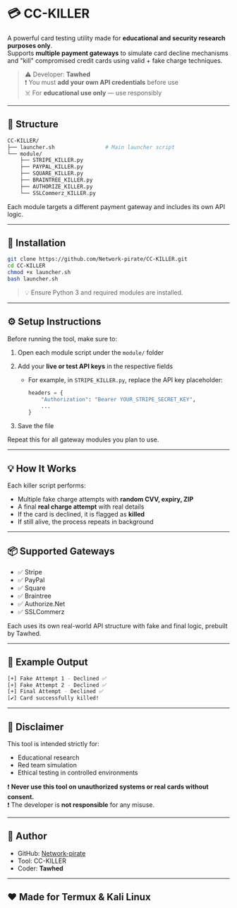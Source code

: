 # 💳 CC-KILLER

A powerful card testing utility made for **educational and security research purposes only**.  
Supports **multiple payment gateways** to simulate card decline mechanisms and "kill" compromised credit cards using valid + fake charge techniques.

> ⚠️ Developer: **Tawhed**  
> ❗ You must **add your own API credentials** before use  
> ☠️ For **educational use only** — use responsibly

---

## 📁 Structure

```bash
CC-KILLER/
├── launcher.sh                # Main launcher script
└── module/
    ├── STRIPE_KILLER.py
    ├── PAYPAL_KILLER.py
    ├── SQUARE_KILLER.py
    ├── BRAINTREE_KILLER.py
    ├── AUTHORIZE_KILLER.py
    └── SSLCommerz_KILLER.py
```

Each module targets a different payment gateway and includes its own API logic.

---

## 🚀 Installation

```bash
git clone https://github.com/Network-pirate/CC-KILLER.git
cd CC-KILLER
chmod +x launcher.sh
bash launcher.sh
```

> 💡 Ensure Python 3 and required modules are installed.

---

## ⚙️ Setup Instructions

Before running the tool, make sure to:

1. Open each module script under the `module/` folder  
2. Add your **live or test API keys** in the respective fields
   - For example, in `STRIPE_KILLER.py`, replace the API key placeholder:
     ```python
     headers = {
         "Authorization": "Bearer YOUR_STRIPE_SECRET_KEY",
         ...
     }
     ```

3. Save the file

Repeat this for all gateway modules you plan to use.

---

## 💡 How It Works

Each killer script performs:

- Multiple fake charge attempts with **random CVV, expiry, ZIP**
- A final **real charge attempt** with real details
- If the card is declined, it is flagged as **killed**
- If still alive, the process repeats in background

---

## 📦 Supported Gateways

- ✅ Stripe
- ✅ PayPal
- ✅ Square
- ✅ Braintree
- ✅ Authorize.Net
- ✅ SSLCommerz

Each uses its own real-world API structure with fake and final logic, prebuilt by Tawhed.

---

## 🧪 Example Output

```bash
[+] Fake Attempt 1 - Declined ✅
[+] Fake Attempt 2 - Declined ✅
[+] Final Attempt - Declined ✅
[✔] Card successfully killed!
```

---

## 📜 Disclaimer

This tool is intended strictly for:
- Educational research
- Red team simulation
- Ethical testing in controlled environments

❗ **Never use this tool on unauthorized systems or real cards without consent.**  
❗ The developer is **not responsible** for any misuse.

---

## 👤 Author

- GitHub: [Network-pirate](https://github.com/Network-pirate)
- Tool: CC-KILLER
- Coder: **Tawhed**

---

## ❤️ Made for Termux & Kali Linux
